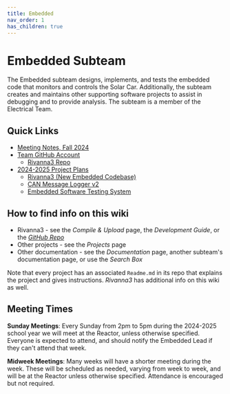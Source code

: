 ```yaml
---
title: Embedded
nav_order: 1
has_children: true
---
```


# Embedded Subteam

The Embedded subteam designs, implements, and tests the embedded code that monitors and controls the Solar Car. Additionally, the subteam creates and maintains other supporting software projects to assist in debugging and to provide analysis. The subteam is a member of the Electrical Team. 

## Quick Links

- [Meeting Notes, Fall 2024](https://docs.google.com/document/d/1pQLibWxJFyWZa9K9yYxppgRNWEAk5uyTw72D2mfA_gE/edit?usp=sharing)
- [Team GitHub Account](https://github.com/solarcaratuva)
    - [Rivanna3 Repo](https://github.com/solarcaratuva/Rivanna3)
- [2024-2025 Project Plans](https://drive.google.com/drive/folders/1l6pzut1ouPizTJ97YKT4nYmZ63-xvKyO?usp=sharing)
    - [Rivanna3 (New Embedded Codebase)](https://docs.google.com/document/d/1UeZ0uGlNkovMYhrTrUKuw6JWsC_MBjAAVzl9hy9Pou4/edit?usp=sharing)
    - [CAN Message Logger v2](https://docs.google.com/document/d/109A7S6d5Id5UF5PI4u3rVHdN-SYbeLwaMM3_lSZ0ErY/edit?usp=sharing)
    - [Embedded Software Testing System](https://docs.google.com/document/d/1KvvGvD-rkz_4YHhR5YGFgAVmCLTteNBIxGZN5sZjqYg/edit?usp=sharing)

## How to find info on this wiki

- Rivanna3 - see the *Compile & Upload* page, the *Development Guide*, or the *[GitHub Repo](https://github.com/solarcaratuva/Rivanna3)*
- Other projects - see the *Projects* page
- Other documentation - see the *Documentation* page, another subteam's documentation page, or use the *Search Box*

Note that every project has an associated `Readme.md` in its repo that explains the project and gives instructions. *Rivanna3* has additional info on this wiki as well. 

## Meeting Times

**Sunday Meetings**: Every Sunday from 2pm to 5pm during the 2024-2025 school year we will meet at the Reactor, unless otherwise specified. Everyone is expected to attend, and should notify the Embedded Lead if they can't attend that week. 

**Midweek Meetings**: Many weeks will have a shorter meeting during the week. These will be scheduled as needed, varying from week to week, and will be at the Reactor unless otherwise specified. Attendance is encouraged but not required.
